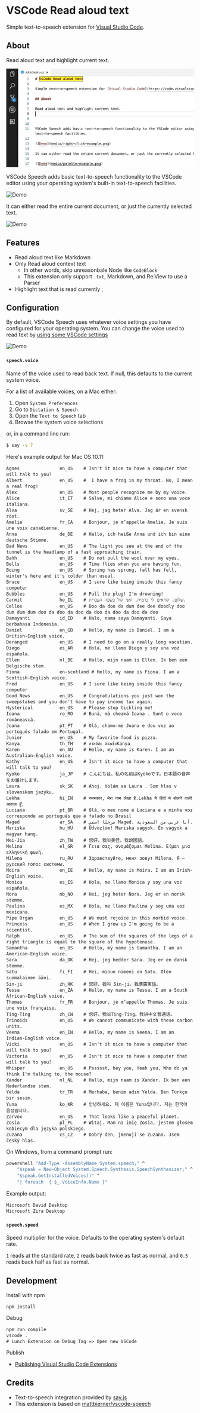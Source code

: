 # VSCode Read aloud text

Simple text-to-speech extension for [Visual Studio Code](https://code.visualstudio.com).

## About

Read aloud text and highlight current text.

![speech-highlight](media/speech-highlight.gif)

VSCode Speech adds basic text-to-speech functionality to the VSCode editor using your operating system's built-in text-to-speech facilities.

![Demo](media/right-click-example.png)

It can either read the entire current document, or just the currently selected text.

![Demo](media/palette-example.png)

## Features

- Read aloud text like Markdown
- Only Read aloud context text
    - In other words, skip unreasonbale Node like `CodeBlock`
    - This extension only support `.txt`, Markdown, and Re:View to use a Parser
- Highlight text that is read currently
;
## Configuration
By default, VSCode Speech uses whatever voice settings you have configured for your operating system. You can change the voice used to read text by [using some VSCode settings](https://code.visualstudio.com/docs/customization/userandworkspace)

![Demo](media/settings-example.png)

#### `speech.voice`
Name of the voice used to read back text. If null, this defaults to the current system voice. 

For a list of available voices, on a Mac either:

1. Open `System Preferences`
2. Go to `Dictation & Speech`
3. Open the `Text to Speech` tab
4. Browse the system voice selections

or, in a command line run:

```bash
$ say -v ?
```

Here's example output for Mac OS 10.11:

```
Agnes               en_US    # Isn't it nice to have a computer that will talk to you?
Albert              en_US    #  I have a frog in my throat. No, I mean a real frog!
Alex                en_US    # Most people recognize me by my voice.
Alice               it_IT    # Salve, mi chiamo Alice e sono una voce italiana.
Alva                sv_SE    # Hej, jag heter Alva. Jag är en svensk röst.
Amelie              fr_CA    # Bonjour, je m’appelle Amelie. Je suis une voix canadienne.
Anna                de_DE    # Hallo, ich heiße Anna und ich bin eine deutsche Stimme.
Bad News            en_US    # The light you see at the end of the tunnel is the headlamp of a fast approaching train.
Bahh                en_US    # Do not pull the wool over my eyes.
Bells               en_US    # Time flies when you are having fun.
Boing               en_US    # Spring has sprung, fall has fell, winter's here and it's colder than usual.
Bruce               en_US    # I sure like being inside this fancy computer
Bubbles             en_US    # Pull the plug! I'm drowning!
Carmit              he_IL    # שלום. קוראים לי כרמית, ואני קול בשפה העברית.
Cellos              en_US    # Doo da doo da dum dee dee doodly doo dum dum dum doo da doo da doo da doo da doo da doo da doo
Damayanti           id_ID    # Halo, nama saya Damayanti. Saya berbahasa Indonesia.
Daniel              en_GB    # Hello, my name is Daniel. I am a British-English voice.
Deranged            en_US    # I need to go on a really long vacation.
Diego               es_AR    # Hola, me llamo Diego y soy una voz española.
Ellen               nl_BE    # Hallo, mijn naam is Ellen. Ik ben een Belgische stem.
Fiona               en-scotland # Hello, my name is Fiona. I am a Scottish-English voice.
Fred                en_US    # I sure like being inside this fancy computer
Good News           en_US    # Congratulations you just won the sweepstakes and you don't have to pay income tax again.
Hysterical          en_US    # Please stop tickling me!
Ioana               ro_RO    # Bună, mă cheamă Ioana . Sunt o voce românească.
Joana               pt_PT    # Olá, chamo-me Joana e dou voz ao português falado em Portugal.
Junior              en_US    # My favorite food is pizza.
Kanya               th_TH    # สวัสดีค่ะ ดิฉันชื่อKanya
Karen               en_AU    # Hello, my name is Karen. I am an Australian-English voice.
Kathy               en_US    # Isn't it nice to have a computer that will talk to you?
Kyoko               ja_JP    # こんにちは、私の名前はKyokoです。日本語の音声をお届けします。
Laura               sk_SK    # Ahoj. Volám sa Laura . Som hlas v slovenskom jazyku.
Lekha               hi_IN    # नमस्कार, मेरा नाम लेखा है.Lekha मै हिंदी मे बोलने वाली आवाज़ हूँ.
Luciana             pt_BR    # Olá, o meu nome é Luciana e a minha voz corresponde ao português que é falado no Brasil
Maged               ar_SA    # مرحبًا اسمي Maged. أنا عربي من السعودية.
Mariska             hu_HU    # Üdvözlöm! Mariska vagyok. Én vagyok a magyar hang.
Mei-Jia             zh_TW    # 您好，我叫美佳。我說國語。
Melina              el_GR    # Γεια σας, ονομάζομαι Melina. Είμαι μια ελληνική φωνή.
Milena              ru_RU    # Здравствуйте, меня зовут Milena. Я – русский голос системы.
Moira               en_IE    # Hello, my name is Moira. I am an Irish-English voice.
Monica              es_ES    # Hola, me llamo Monica y soy una voz española.
Nora                nb_NO    # Hei, jeg heter Nora. Jeg er en norsk stemme.
Paulina             es_MX    # Hola, me llamo Paulina y soy una voz mexicana.
Pipe Organ          en_US    # We must rejoice in this morbid voice.
Princess            en_US    # When I grow up I'm going to be a scientist.
Ralph               en_US    # The sum of the squares of the legs of a right triangle is equal to the square of the hypotenuse.
Samantha            en_US    # Hello, my name is Samantha. I am an American-English voice.
Sara                da_DK    # Hej, jeg hedder Sara. Jeg er en dansk stemme.
Satu                fi_FI    # Hei, minun nimeni on Satu. Olen suomalainen ääni.
Sin-ji              zh_HK    # 您好，我叫 Sin-ji。我講廣東話。
Tessa               en_ZA    # Hello, my name is Tessa. I am a South African-English voice.
Thomas              fr_FR    # Bonjour, je m’appelle Thomas. Je suis une voix française.
Ting-Ting           zh_CN    # 您好，我叫Ting-Ting。我讲中文普通话。
Trinoids            en_US    # We cannot communicate with these carbon units.
Veena               en_IN    # Hello, my name is Veena. I am an Indian-English voice.
Vicki               en_US    # Isn't it nice to have a computer that will talk to you?
Victoria            en_US    # Isn't it nice to have a computer that will talk to you?
Whisper             en_US    # Pssssst, hey you, Yeah you, Who do ya think I'm talking to, the mouse?
Xander              nl_NL    # Hallo, mijn naam is Xander. Ik ben een Nederlandse stem.
Yelda               tr_TR    # Merhaba, benim adım Yelda. Ben Türkçe bir sesim.
Yuna                ko_KR    # 안녕하세요. 제 이름은 Yuna입니다. 저는 한국어 음성입니다.
Zarvox              en_US    # That looks like a peaceful planet.
Zosia               pl_PL    # Witaj. Mam na imię Zosia, jestem głosem kobiecym dla języka polskiego.
Zuzana              cs_CZ    # Dobrý den, jmenuji se Zuzana. Jsem český hlas.
```

On Windows, from a command prompt run:

```bat
powershell "Add-Type -AssemblyName System.speech;" ^
    "$speak = New-Object System.Speech.Synthesis.SpeechSynthesizer;" ^
    "$speak.GetInstalledVoices()" ^
    "| foreach  { $_.VoiceInfo.Name }"
```

Example output:

```
Microsoft David Desktop
Microsoft Zira Desktop
```

#### `speech.speed`
Speed multiplier for the voice. Defaults to the operating system's default rate.

`1` reads at the standard rate, `2` reads back twice as fast as normal, and `0.5` reads back half as fast as normal. 

## Development

Install with npm

    npm install

Debug

    npm run compile
    vscode .
    # Lunch Extension on Debug Tag => Open new VSCode

Publish

- [Publishing Visual Studio Code Extensions](https://code.visualstudio.com/docs/extensions/publish-extension#_get-a-personal-access-token)

## Credits

- Text-to-speech integration provided by [say.js](https://github.com/Marak/say.js/)
- This extension is based on [mattbierner/vscode-speech](https://github.com/mattbierner/vscode-speech)
